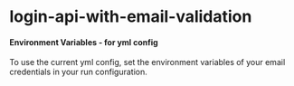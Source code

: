 # login-api-with-email-validation

#### Environment Variables - for yml config
<p>To use the current yml config, set the environment variables of your email credentials in your run configuration.</p>

